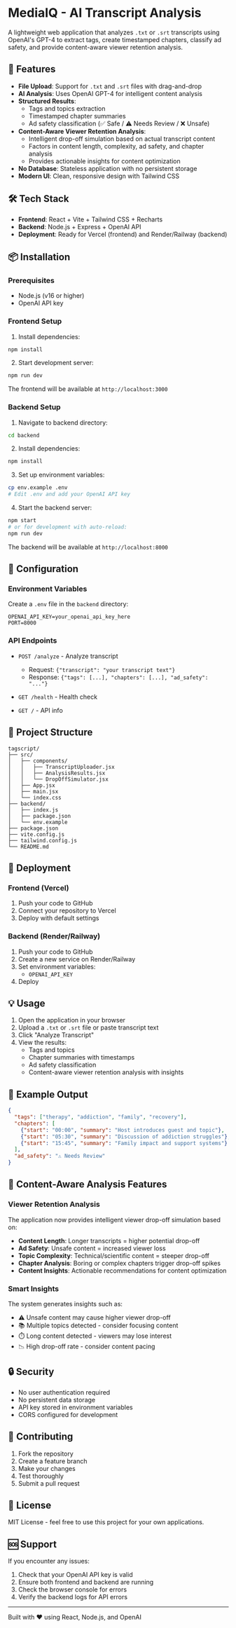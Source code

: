 # MediaIQ - AI Transcript Analysis

A lightweight web application that analyzes `.txt` or `.srt` transcripts using OpenAI's GPT-4 to extract tags, create timestamped chapters, classify ad safety, and provide content-aware viewer retention analysis.

## 🚀 Features

- **File Upload**: Support for `.txt` and `.srt` files with drag-and-drop
- **AI Analysis**: Uses OpenAI GPT-4 for intelligent content analysis
- **Structured Results**: 
  - Tags and topics extraction
  - Timestamped chapter summaries
  - Ad safety classification (✅ Safe / ⚠️ Needs Review / ❌ Unsafe)
- **Content-Aware Viewer Retention Analysis**: 
  - Intelligent drop-off simulation based on actual transcript content
  - Factors in content length, complexity, ad safety, and chapter analysis
  - Provides actionable insights for content optimization
- **No Database**: Stateless application with no persistent storage
- **Modern UI**: Clean, responsive design with Tailwind CSS

## 🛠️ Tech Stack

- **Frontend**: React + Vite + Tailwind CSS + Recharts
- **Backend**: Node.js + Express + OpenAI API
- **Deployment**: Ready for Vercel (frontend) and Render/Railway (backend)

## 📦 Installation

### Prerequisites

- Node.js (v16 or higher)
- OpenAI API key

### Frontend Setup

1. Install dependencies:
```bash
npm install
```

2. Start development server:
```bash
npm run dev
```

The frontend will be available at `http://localhost:3000`

### Backend Setup

1. Navigate to backend directory:
```bash
cd backend
```

2. Install dependencies:
```bash
npm install
```

3. Set up environment variables:
```bash
cp env.example .env
# Edit .env and add your OpenAI API key
```

4. Start the backend server:
```bash
npm start
# or for development with auto-reload:
npm run dev
```

The backend will be available at `http://localhost:8000`

## 🔧 Configuration

### Environment Variables

Create a `.env` file in the `backend` directory:

```env
OPENAI_API_KEY=your_openai_api_key_here
PORT=8000
```

### API Endpoints

- `POST /analyze` - Analyze transcript
  - Request: `{"transcript": "your transcript text"}`
  - Response: `{"tags": [...], "chapters": [...], "ad_safety": "..."}`

- `GET /health` - Health check
- `GET /` - API info

## 📁 Project Structure

```
tagscript/
├── src/
│   ├── components/
│   │   ├── TranscriptUploader.jsx
│   │   ├── AnalysisResults.jsx
│   │   └── DropOffSimulator.jsx
│   ├── App.jsx
│   ├── main.jsx
│   └── index.css
├── backend/
│   ├── index.js
│   ├── package.json
│   └── env.example
├── package.json
├── vite.config.js
├── tailwind.config.js
└── README.md
```

## 🚀 Deployment

### Frontend (Vercel)

1. Push your code to GitHub
2. Connect your repository to Vercel
3. Deploy with default settings

### Backend (Render/Railway)

1. Push your code to GitHub
2. Create a new service on Render/Railway
3. Set environment variables:
   - `OPENAI_API_KEY`
4. Deploy

## 💡 Usage

1. Open the application in your browser
2. Upload a `.txt` or `.srt` file or paste transcript text
3. Click "Analyze Transcript"
4. View the results:
   - Tags and topics
   - Chapter summaries with timestamps
   - Ad safety classification
   - Content-aware viewer retention analysis with insights

## 🎯 Example Output

```json
{
  "tags": ["therapy", "addiction", "family", "recovery"],
  "chapters": [
    {"start": "00:00", "summary": "Host introduces guest and topic"},
    {"start": "05:30", "summary": "Discussion of addiction struggles"},
    {"start": "15:45", "summary": "Family impact and support systems"}
  ],
  "ad_safety": "⚠️ Needs Review"
}
```

## 🧠 Content-Aware Analysis Features

### Viewer Retention Analysis
The application now provides intelligent viewer drop-off simulation based on:

- **Content Length**: Longer transcripts = higher potential drop-off
- **Ad Safety**: Unsafe content = increased viewer loss
- **Topic Complexity**: Technical/scientific content = steeper drop-off
- **Chapter Analysis**: Boring or complex chapters trigger drop-off spikes
- **Content Insights**: Actionable recommendations for content optimization

### Smart Insights
The system generates insights such as:
- ⚠️ Unsafe content may cause higher viewer drop-off
- 📚 Multiple topics detected - consider focusing content
- ⏱️ Long content detected - viewers may lose interest
- 📉 High drop-off rate - consider content pacing

## 🔒 Security

- No user authentication required
- No persistent data storage
- API key stored in environment variables
- CORS configured for development

## 🤝 Contributing

1. Fork the repository
2. Create a feature branch
3. Make your changes
4. Test thoroughly
5. Submit a pull request

## 📄 License

MIT License - feel free to use this project for your own applications.

## 🆘 Support

If you encounter any issues:

1. Check that your OpenAI API key is valid
2. Ensure both frontend and backend are running
3. Check the browser console for errors
4. Verify the backend logs for API errors

---

Built with ❤️ using React, Node.js, and OpenAI